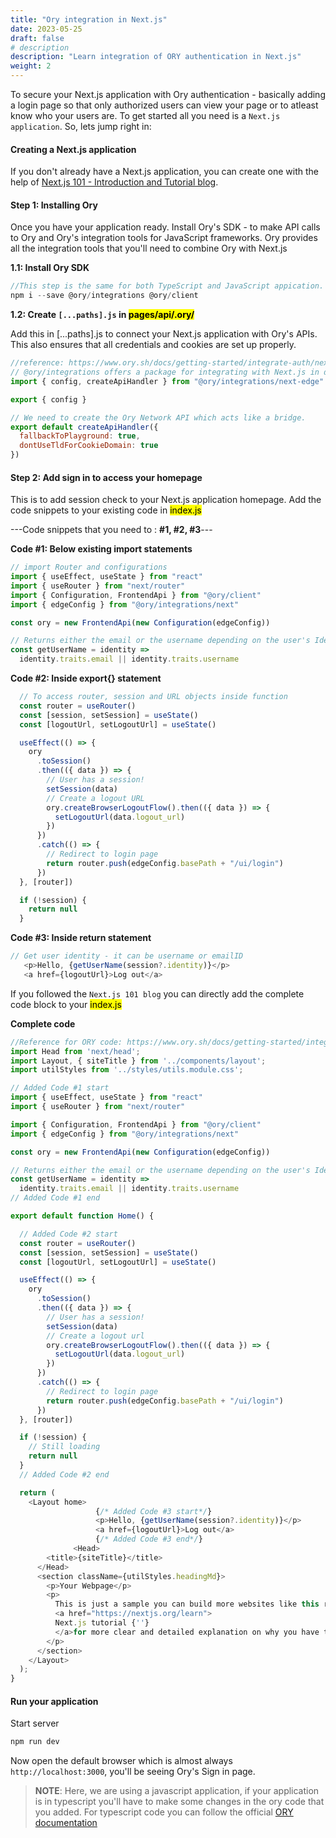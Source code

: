 ```yaml
---
title: "Ory integration in Next.js"
date: 2023-05-25
draft: false
# description
description: "Learn integration of ORY authentication in Next.js"
weight: 2
---
```


To secure your Next.js application with Ory authentication - basically adding a login page so that only authorized users can view your page or to atleast know who your users are. To get started all you need is a `Next.js application`. So, lets jump right in:


#### Creating a Next.js application 
If you don't already have a Next.js application, you can create one with the help of [Next.js 101 - Introduction and Tutorial blog](https://capten.ai/learning-center/8-internal-guidelines/learn-nextjs/creating-frontend-application-in-nextjs/).

#### Step 1: Installing Ory
Once you have your application ready. Install Ory's SDK - to make API calls to Ory and Ory's integration tools for JavaScript frameworks. Ory provides all the integration tools that you'll need to combine Ory with Next.js 

**1.1: Install Ory SDK**
```js
//This step is the same for both TypeScript and JavaScript appication.
npm i --save @ory/integrations @ory/client
```

**1.2: Create `[...paths].js` in <mark>pages/api/.ory/</mark>**

Add this in [...paths].js to connect your Next.js application with Ory's APIs. This also ensures that all credentials and cookies are set up properly.

```js
//reference: https://www.ory.sh/docs/getting-started/integrate-auth/nextjs
// @ory/integrations offers a package for integrating with Next.js in development which is not required in production.
import { config, createApiHandler } from "@ory/integrations/next-edge"

export { config }

// We need to create the Ory Network API which acts like a bridge.
export default createApiHandler({
  fallbackToPlayground: true,
  dontUseTldForCookieDomain: true
})
```
#### Step 2: Add sign in to access your homepage

This is to add session check to your Next.js application homepage. Add the code snippets to your existing code in <mark>index.js</mark>

---Code snippets that you need to : **#1, #2, #3**---

**Code #1: Below existing import statements**

```js 
// import Router and configurations
import { useEffect, useState } from "react"
import { useRouter } from "next/router"
import { Configuration, FrontendApi } from "@ory/client"
import { edgeConfig } from "@ory/integrations/next"

const ory = new FrontendApi(new Configuration(edgeConfig))

// Returns either the email or the username depending on the user's Identity Schema
const getUserName = identity =>
  identity.traits.email || identity.traits.username
```
**Code #2: Inside export{} statement**

```js
  // To access router, session and URL objects inside function
  const router = useRouter()
  const [session, setSession] = useState()
  const [logoutUrl, setLogoutUrl] = useState()

  useEffect(() => {
    ory
      .toSession()
      .then(({ data }) => {
        // User has a session!
        setSession(data)
        // Create a logout URL
        ory.createBrowserLogoutFlow().then(({ data }) => {
          setLogoutUrl(data.logout_url)
        })
      })
      .catch(() => {
        // Redirect to login page
        return router.push(edgeConfig.basePath + "/ui/login")
      })
  }, [router])

  if (!session) {
    return null
  }
```
**Code #3: Inside return statement**

```js
// Get user identity - it can be username or emailID
   <p>Hello, {getUserName(session?.identity)}</p>
   <a href={logoutUrl}>Log out</a>
```
 If you followed the `Next.js 101 blog` you can directly add the complete code block to your <mark>index.js</mark>

**Complete code**
```js
//Reference for ORY code: https://www.ory.sh/docs/getting-started/integrate-auth/nextjs
import Head from 'next/head';
import Layout, { siteTitle } from '../components/layout';
import utilStyles from '../styles/utils.module.css';

// Added Code #1 start
import { useEffect, useState } from "react"
import { useRouter } from "next/router"

import { Configuration, FrontendApi } from "@ory/client"
import { edgeConfig } from "@ory/integrations/next"

const ory = new FrontendApi(new Configuration(edgeConfig))

// Returns either the email or the username depending on the user's Identity Schema
const getUserName = identity =>
  identity.traits.email || identity.traits.username
// Added Code #1 end

export default function Home() {

  // Added Code #2 start
  const router = useRouter()
  const [session, setSession] = useState()
  const [logoutUrl, setLogoutUrl] = useState()

  useEffect(() => {
    ory
      .toSession()
      .then(({ data }) => {
        // User has a session!
        setSession(data)
        // Create a logout url
        ory.createBrowserLogoutFlow().then(({ data }) => {
          setLogoutUrl(data.logout_url)
        })
      })
      .catch(() => {
        // Redirect to login page
        return router.push(edgeConfig.basePath + "/ui/login")
      })
  }, [router])

  if (!session) {
    // Still loading
    return null
  }
  // Added Code #2 end

  return (
    <Layout home>
                   {/* Added Code #3 start*/}
                   <p>Hello, {getUserName(session?.identity)}</p>
                   <a href={logoutUrl}>Log out</a>
                   {/* Added Code #3 end*/}
              <Head>
        <title>{siteTitle}</title>
      </Head>
      <section className={utilStyles.headingMd}>
        <p>Your Webpage</p>
        <p>
          This is just a sample you can build more websites like this refer to {' '}
          <a href="https://nextjs.org/learn"> 
          Next.js tutorial {''}
          </a>for more clear and detailed explanation on why you have to add certain things.
        </p>
      </section>
    </Layout>
  );
}
```
 #### Run your application
 
 Start server

 ```bash
 npm run dev
 ```
Now open the default browser which is almost always `http://localhost:3000`, you'll be seeing Ory's Sign in page. 

> **NOTE**: Here, we are using a javascript application, if your application is in typescript you'll have to make some changes in the ory code that you added. For typescript code you can follow the official [ORY documentation](https://www.ory.sh/docs/getting-started/integrate-auth/nextjs)

